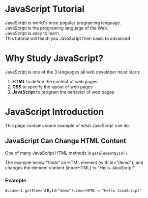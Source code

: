 # JavaScript Tutorial
JavaScript is world's most popular programing language.    
JavaScript is the programing language of the Web.    
JavaScript is easy to learn.    
This tutorial will teach you JavaScript from basic to advanced

# Why Study JavaScript?
JavaScript is one of the 3 languages all web developer must learn:

1. __HTML__ to define the content of web pages   
2. __CSS__ to specify the layout of web pages   
3. __JavaScript__ to program the behavior of web pages   


# JavaScript Introduction  
This page contains some example of what JavaScript can do.

## JavaScript Can Change HTML Content
One of many JavaScript HTML methods is `getElementById()`.  

The example below "finds" an HTML element (with id="demo"), and changes the element content (innerHTML) to "Hello JavaScript"

### Example
```document.getElementById("demo").innerHTML = "Hello JavaScript"```
